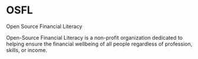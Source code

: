 # OSFL
Open Source Financial Literacy

Open-Source Financial Literacy is a non-profit organization dedicated to helping ensure the financial wellbeing of all people regardless of profession, skills, or income.
